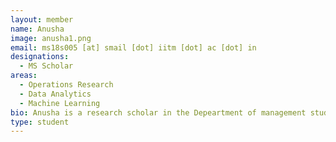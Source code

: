 ```yaml
---
layout: member
name: Anusha
image: anusha1.png
email: ms18s005 [at] smail [dot] iitm [dot] ac [dot] in
designations: 
  - MS Scholar
areas:
  - Operations Research
  - Data Analytics
  - Machine Learning
bio: Anusha is a research scholar in the Depeartment of management studies, Working in Data Analytics, Machine Learning and Operations Research. 
type: student
---
```

